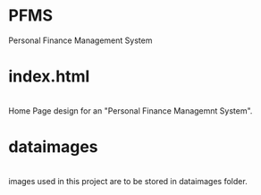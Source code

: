 # PFMS
Personal Finance Management System 

# index.html
<br />
Home Page design for an "Personal Finance Managemnt System".
<br />

# dataimages
<br />
images used in this project are to be stored in dataimages folder.
